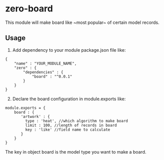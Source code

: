 # zero-board #

This module will make board like ~most popular~ of certain model records.

## Usage ##

1. Add dependency to your module package.json file like:

```
{
	"name" : "YOUR_MODULE_NAME",
	"zero" : {
		"dependencies" : {
			"board" : "^0.0.1"
		}
	}
}
```

2. Declare the board configuration in module.exports like:

```
module.exports = {
	board : {
       'artwork' : {
         type : 'heat', //which algorithm to make board
         limit : 100, //length of records in board
         key : 'like' //field name to calculate
       }
    }
}
```

The key in object board is the model type you want to make a board.


